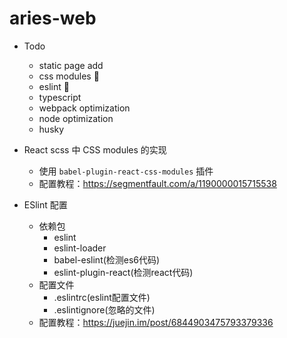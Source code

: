 # aries-web
+ Todo
  - static page add
  - css modules            🐶
  - eslint                 🐶
  - typescript
  - webpack optimization
  - node optimization
  - husky

+ React scss 中 CSS modules 的实现
  - 使用 `babel-plugin-react-css-modules` 插件
  - 配置教程：https://segmentfault.com/a/1190000015715538

+ ESlint 配置
  - 依赖包
      - eslint
      - eslint-loader
      - babel-eslint(检测es6代码)
      - eslint-plugin-react(检测react代码)
  - 配置文件
    - .eslintrc(eslint配置文件)
    - .eslintignore(忽略的文件)
  - 配置教程：https://juejin.im/post/6844903475793379336